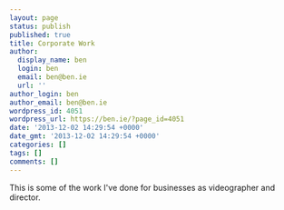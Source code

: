 ```yaml
---
layout: page
status: publish
published: true
title: Corporate Work
author:
  display_name: ben
  login: ben
  email: ben@ben.ie
  url: ''
author_login: ben
author_email: ben@ben.ie
wordpress_id: 4051
wordpress_url: https://ben.ie/?page_id=4051
date: '2013-12-02 14:29:54 +0000'
date_gmt: '2013-12-02 14:29:54 +0000'
categories: []
tags: []
comments: []
---
```

<p>This is some of the work I've done for businesses as videographer and director.</p>

